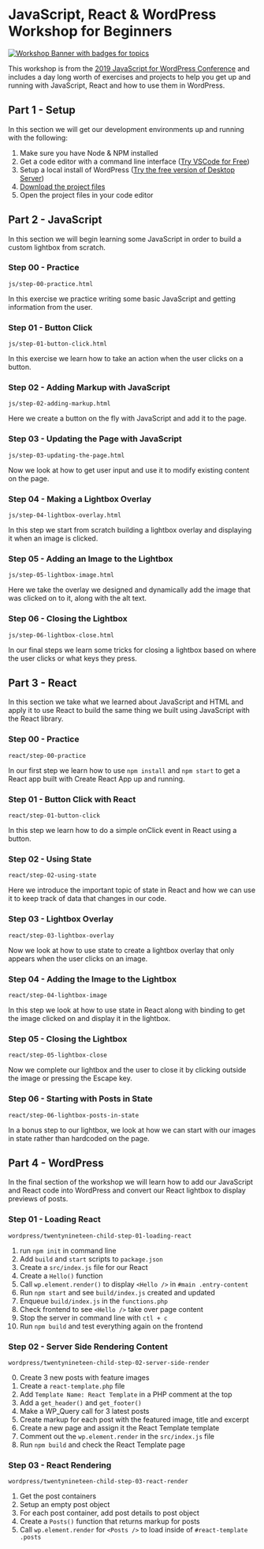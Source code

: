 # JavaScript, React & WordPress Workshop for Beginners

[![Workshop Banner with badges for topics](https://javascriptforwp.com/wp-content/uploads/2019/03/JS-for-WP-Conf-2019.png)](https://javascriptforwp.com/conference)


This workshop is from the [2019 JavaScript for WordPress Conference](https://javascriptforwp.com/conference) and includes a day long worth of exercises and projects to help you get up and running with JavaScript, React and how to use them in WordPress.

## Part 1 - Setup

In this section we will get our development environments up and running with the following:

1. Make sure you have Node & NPM installed
2. Get a code editor with a command line interface ([Try VSCode for Free](https://code.visualstudio.com/))
3. Setup a local install of WordPress ([Try the free version of Desktop Server](https://serverpress.com/))
4. [Download the project files](https://github.com/zgordon/jsforwp-conf-workshop-2019/archive/master.zip)
5. Open the project files in your code editor

## Part 2 - JavaScript

In this section we will begin learning some JavaScript in order to build a custom lightbox from scratch.

### Step 00 - Practice

`js/step-00-practice.html`

In this exercise we practice writing some basic JavaScript and getting information from the user.

### Step 01 - Button Click

`js/step-01-button-click.html`

In this exercise we learn how to take an action when the user clicks on a button.

### Step 02 - Adding Markup with JavaScript

`js/step-02-adding-markup.html`

Here we create a button on the fly with JavaScript and add it to the page.

### Step 03 - Updating the Page with JavaScript

`js/step-03-updating-the-page.html`

Now we look at how to get user input and use it to modify existing content on the page.

### Step 04 - Making a Lightbox Overlay

`js/step-04-lightbox-overlay.html`

In this step we start from scratch building a lightbox overlay and displaying it when an image is clicked.

### Step 05 - Adding an Image to the Lightbox

`js/step-05-lightbox-image.html`

Here we take the overlay we designed and dynamically add the image that was clicked on to it, along with the alt text.

### Step 06 - Closing the Lightbox

`js/step-06-lightbox-close.html`

In our final steps we learn some tricks for closing a lightbox based on where the user clicks or what keys they press.

## Part 3 - React

In this section we take what we learned about JavaScript and HTML and apply it to use React to build the same thing we built using JavaScript with the React library.

### Step 00 - Practice

`react/step-00-practice`

In our first step we learn how to use `npm install` and `npm start` to get a React app built with Create React App up and running.

### Step 01 - Button Click with React

`react/step-01-button-click`

In this step we learn how to do a simple onClick event in React using a button.

### Step 02 - Using State

`react/step-02-using-state`

Here we introduce the important topic of state in React and how we can use it to keep track of data that changes in our code.

### Step 03 - Lightbox Overlay

`react/step-03-lightbox-overlay`

Now we look at how to use state to create a lightbox overlay that only appears when the user clicks on an image.

### Step 04 - Adding the Image to the Lightbox

`react/step-04-lightbox-image`

In this step we look at how to use state in React along with binding to get the image clicked on and display it in the lightbox.

### Step 05 - Closing the Lightbox

`react/step-05-lightbox-close`

Now we complete our lightbox and the user to close it by clicking outside the image or pressing the Escape key.

### Step 06 - Starting with Posts in State

`react/step-06-lightbox-posts-in-state`

In a bonus step to our lightbox, we look at how we can start with our images in state rather than hardcoded on the page.

## Part 4 - WordPress

In the final section of the workshop we will learn how to add our JavaScript and React code into WordPress and convert our React lightbox to display previews of posts.

### Step 01 - Loading React

`wordpress/twentynineteen-child-step-01-loading-react`

1. run `npm init` in command line
2. Add `build` and `start` scripts to `package.json`
3. Create a `src/index.js` file for our React
4. Create a `Hello()` function 
5. Call `wp.element.render()` to display `<Hello />` in `#main .entry-content`
6. Run `npm start` and see `build/index.js` created and updated
7. Enqueue `build/index.js` in the `functions.php`
8. Check frontend to see `<Hello />` take over page content
9. Stop the server in command line with `ctl + c`
10. Run `npm build` and test everything again on the frontend

### Step 02 - Server Side Rendering Content

`wordpress/twentynineteen-child-step-02-server-side-render`

0. Create 3 new posts with feature images
1. Create a `react-template.php` file
2. Add `Template Name: React Template` in a PHP comment at the top
3. Add a `get_header()` and `get_footer()`
4. Make a WP_Query call for 3 latest posts
5. Create markup for each post with the featured image, title and excerpt
6. Create a new page and assign it the React Template template
7. Comment out the `wp.element.render` in the `src/index.js` file
8. Run `npm build` and check the React Template page

### Step 03 - React Rendering

`wordpress/twentynineteen-child-step-03-react-render`

1. Get the post containers
2. Setup an empty post object
3. For each post container, add post details to post object
4. Create a `Posts()` function that returns markup for posts
5. Call `wp.element.render` for `<Posts />` to load inside of `#react-template .posts`